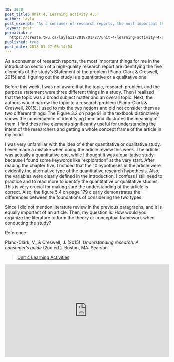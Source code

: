 ```yaml
---
ID: 3020
post_title: Unit 4, Learning activity 4.5
author: layla
post_excerpt: 'As a consumer of research reports, the most important things for me in the introduction section of a high-quality research report are identifying the five elements of the study&rsquo;s Statement of the problem (Plano-Clark &amp; Creswell, 2015) and&nbsp; figuring out the study is a quantitative or a qualitative one. Before this week, I was not &hellip; <p><a href="https://create.twu.ca/layla11/2018/01/27/unit-4-learning-activity-4-5/">Continue reading<span> "Unit 4, Learning activity 4.5"</span></a></p>'
layout: post
permalink: >
  https://create.twu.ca/layla11/2018/01/27/unit-4-learning-activity-4-5/
published: true
post_date: 2018-01-27 08:14:04
---
```

As a consumer of research reports, the most important things for me in the introduction section of a high-quality research report are identifying the five elements of the study&#8217;s Statement of the problem (Plano-Clark &amp; Creswell, 2015) and  figuring out the study is a quantitative or a qualitative one.

Before this week, I was not aware that the topic, research problem, and the purpose statement were three different things in a study. Then I realized that the topic was a broad subject matter and an overall topic. Next, the authors would narrow the topic to a research problem (Plano-Clark &amp; Creswell, 2015). I used to mix the two notions and did not consider them as two different things. The Figure 3.2 on page 91 in the textbook distinctively shows the consequence of identifying them and illustrates the meaning of them. I find these five elements significantly useful for understanding the intent of the researchers and getting a whole concept frame of the article in my mind.

I was very unfamiliar with the idea of either quantitative or qualitative study. I even made a mistake when doing the article review this week. The article was actually a quantitative one, while I thought it was a qualitative study because I found some keywords like &#8220;exploration&#8221; at the very start. After reading the chapter five, I noticed that the 10 hypotheses in the article were evidently the alternative type of the quantitative research hypothesis. Also, the variables were clearly defined in the introduction. I confess I still need to practice and to read more to identify the quantitative or qualitative studies. This is very crucial for making sure the understanding of the article is correct. Also, the figure 5.4 on page 179 clearly demonstrates the differences between the foundations of considering the two types.

Since I did not mention literature review in the previous paragraphs, and it is equally important of an article. Then, my question is: How would you organize the literature to form the theory or conceptual framework when conducting the study?

Reference

Plano-Clark, V., &amp; Creswell, J. (2015). <em>Understanding research: A consumer’s guide</em> (2nd ed.). Boston, MA: Pearson.

<blockquote class="wp-embedded-content" data-secret="qrEFlh7JZV"><a href="https://create.twu.ca/ldrs591/unit-4-learning-activities/">Unit 4 Learning Activities</a></p></blockquote>



<iframe class="wp-embedded-content" sandbox="allow-scripts" security="restricted" src="https://create.twu.ca/ldrs591/unit-4-learning-activities/embed/#?secret=qrEFlh7JZV" data-secret="qrEFlh7JZV" width="525" height="296" title="&#8220;Unit 4 Learning Activities&#8221; &#8212; Leadership 591: Scholarly Inquiry" frameborder="0" marginwidth="0" marginheight="0" scrolling="no"></iframe>